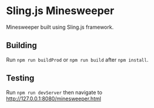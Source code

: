 # Sling.js Minesweeper 

Minesweeper built using Sling.js framework.

## Building

Run ```npm run buildProd``` or ```npm run build``` after ```npm install```.

## Testing

Run ```npm run devServer``` then navigate to http://127.0.0.1:8080/minesweeper.html
